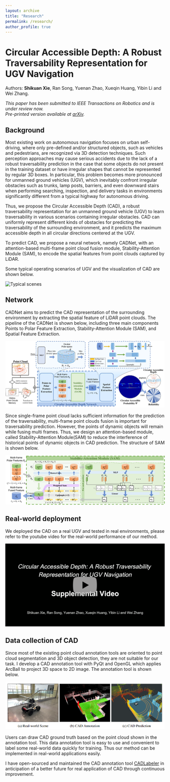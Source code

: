 ```yaml
---
layout: archive
title: "Research"
permalink: /research/
author_profile: true
---
```


# Circular Accessible Depth: A Robust Traversability Representation for UGV Navigation

Authors: **Shikuan Xie**, Ran Song, Yuenan Zhao, Xueqin Huang, Yibin Li and Wei Zhang.

*This paper has been submitted to IEEE Transactions on Robotics and is under review now. <br/>
Pre-printed version available at [arXiv](https://arxiv.org/abs/2212.13676).*

## Background

Most existing work on autonomous navigation focuses on urban self-driving, where only pre-defined and/or structured objects, such as vehicles and pedestrians, are recognized via 3D detection techniques. Such perception approaches may cause serious accidents due to the lack of a robust traversability prediction in the case that some objects do not present in the training dataset or have irregular shapes that cannot be represented by regular 3D boxes. In particular, this problem becomes more pronounced for unmanned ground vehicles (UGV), which inevitably confront irregular obstacles such as trunks, lamp posts, barriers, and even downward stairs when performing searching, inspection, and delivery tasks in environments significantly different from a typical highway for autonomous driving.

Thus, we propose the Circular Accessible Depth (CAD), a robust traversability representation for an unmanned ground vehicle (UGV) to learn traversability in various scenarios containing irregular obstacles. CAD can uniformly represent different kinds of obstacles for predicting the traversability of the surrounding environment, and it predicts the maximum accessible depth in all circular directions centered at the UGV. 

To predict CAD, we propose a neural network, namely CADNet, with an attention-based multi-frame point cloud fusion module, Stability-Attention Module (SAM), to encode the spatial features from point clouds captured by LiDAR.

Some typical operating scenarios of UGV and the visualization of CAD are shown below.

![Typical scenes](/images/research_typical_scene.png)

## Network

CADNet aims to predict the CAD representation of the surrounding environment by extracting the spatial feature of LiDAR point clouds. The pipeline of the CADNet is shown below, including three main components Points to Polar Feature Extraction, Stability-Attention Module (SAM), and Spatial Feature Extraction.

![Pipeline](/images/research_pipeline.jpg)

Since single-frame point cloud lacks sufficient information for the prediction of the traversability, multi-frame point clouds fusion is important for traversability prediction. However, the points of dynamic objects will remain while fusing multi frames. Thus, we design an attention-based module, called Stability-Attention Module(SAM) to reduce the interference of historical points of dynamic objects in CAD prediction. The structure of SAM is shown below.

![SAM](/images/research_SAM.jpg)

## Real-world deployment

We deployed the CAD on a real UGV and tested in real environments, please refer to the youtube video for the real-world performance of our method.

[![video](/images/research_video.png)](https://youtu.be/pHm4dq6Neyw)

## Data collection of CAD

Since most of the existing point cloud annotation tools are oriented to point cloud segmentation and 3D object detection, they are not suitable for our task. 
I develop a CAD annotation tool with PyQt and OpenGL which applies ArcBall to project 3D space to 2D image. 
The annotation tool is shown below.

![Labeler](/images/research_annotation.png)

Users can draw CAD ground truth based on the point cloud shown in the annotation tool.
This data annotation tool is easy to use and convenient to label some real-world data quickly for training. Thus our method can be implemented in real-world applications easily.

I have open-sourced and maintained the CAD annotation tool [CADLabeler](https://github.com/BruceXSK/CADLabeler) in anticipation of a better future for real application of CAD through continuous improvement.
